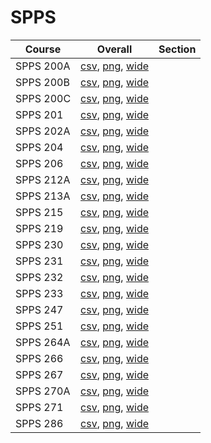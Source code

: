 # SPPS

| Course | Overall | Section |
| ------ | ------- | ------- |
| SPPS 200A | [csv](https://github.com/UCSD-Historical-Enrollment-Data/2023Fall/blob/main/overall/SPPS%20200A.csv), [png](https://raw.githubusercontent.com/UCSD-Historical-Enrollment-Data/2023Fall/main/plot_overall/SPPS%20200A.png), [wide](https://raw.githubusercontent.com/UCSD-Historical-Enrollment-Data/2023Fall/main/plot_overall_wide/SPPS%20200A.png) |  |
| SPPS 200B | [csv](https://github.com/UCSD-Historical-Enrollment-Data/2023Fall/blob/main/overall/SPPS%20200B.csv), [png](https://raw.githubusercontent.com/UCSD-Historical-Enrollment-Data/2023Fall/main/plot_overall/SPPS%20200B.png), [wide](https://raw.githubusercontent.com/UCSD-Historical-Enrollment-Data/2023Fall/main/plot_overall_wide/SPPS%20200B.png) |  |
| SPPS 200C | [csv](https://github.com/UCSD-Historical-Enrollment-Data/2023Fall/blob/main/overall/SPPS%20200C.csv), [png](https://raw.githubusercontent.com/UCSD-Historical-Enrollment-Data/2023Fall/main/plot_overall/SPPS%20200C.png), [wide](https://raw.githubusercontent.com/UCSD-Historical-Enrollment-Data/2023Fall/main/plot_overall_wide/SPPS%20200C.png) |  |
| SPPS 201 | [csv](https://github.com/UCSD-Historical-Enrollment-Data/2023Fall/blob/main/overall/SPPS%20201.csv), [png](https://raw.githubusercontent.com/UCSD-Historical-Enrollment-Data/2023Fall/main/plot_overall/SPPS%20201.png), [wide](https://raw.githubusercontent.com/UCSD-Historical-Enrollment-Data/2023Fall/main/plot_overall_wide/SPPS%20201.png) |  |
| SPPS 202A | [csv](https://github.com/UCSD-Historical-Enrollment-Data/2023Fall/blob/main/overall/SPPS%20202A.csv), [png](https://raw.githubusercontent.com/UCSD-Historical-Enrollment-Data/2023Fall/main/plot_overall/SPPS%20202A.png), [wide](https://raw.githubusercontent.com/UCSD-Historical-Enrollment-Data/2023Fall/main/plot_overall_wide/SPPS%20202A.png) |  |
| SPPS 204 | [csv](https://github.com/UCSD-Historical-Enrollment-Data/2023Fall/blob/main/overall/SPPS%20204.csv), [png](https://raw.githubusercontent.com/UCSD-Historical-Enrollment-Data/2023Fall/main/plot_overall/SPPS%20204.png), [wide](https://raw.githubusercontent.com/UCSD-Historical-Enrollment-Data/2023Fall/main/plot_overall_wide/SPPS%20204.png) |  |
| SPPS 206 | [csv](https://github.com/UCSD-Historical-Enrollment-Data/2023Fall/blob/main/overall/SPPS%20206.csv), [png](https://raw.githubusercontent.com/UCSD-Historical-Enrollment-Data/2023Fall/main/plot_overall/SPPS%20206.png), [wide](https://raw.githubusercontent.com/UCSD-Historical-Enrollment-Data/2023Fall/main/plot_overall_wide/SPPS%20206.png) |  |
| SPPS 212A | [csv](https://github.com/UCSD-Historical-Enrollment-Data/2023Fall/blob/main/overall/SPPS%20212A.csv), [png](https://raw.githubusercontent.com/UCSD-Historical-Enrollment-Data/2023Fall/main/plot_overall/SPPS%20212A.png), [wide](https://raw.githubusercontent.com/UCSD-Historical-Enrollment-Data/2023Fall/main/plot_overall_wide/SPPS%20212A.png) |  |
| SPPS 213A | [csv](https://github.com/UCSD-Historical-Enrollment-Data/2023Fall/blob/main/overall/SPPS%20213A.csv), [png](https://raw.githubusercontent.com/UCSD-Historical-Enrollment-Data/2023Fall/main/plot_overall/SPPS%20213A.png), [wide](https://raw.githubusercontent.com/UCSD-Historical-Enrollment-Data/2023Fall/main/plot_overall_wide/SPPS%20213A.png) |  |
| SPPS 215 | [csv](https://github.com/UCSD-Historical-Enrollment-Data/2023Fall/blob/main/overall/SPPS%20215.csv), [png](https://raw.githubusercontent.com/UCSD-Historical-Enrollment-Data/2023Fall/main/plot_overall/SPPS%20215.png), [wide](https://raw.githubusercontent.com/UCSD-Historical-Enrollment-Data/2023Fall/main/plot_overall_wide/SPPS%20215.png) |  |
| SPPS 219 | [csv](https://github.com/UCSD-Historical-Enrollment-Data/2023Fall/blob/main/overall/SPPS%20219.csv), [png](https://raw.githubusercontent.com/UCSD-Historical-Enrollment-Data/2023Fall/main/plot_overall/SPPS%20219.png), [wide](https://raw.githubusercontent.com/UCSD-Historical-Enrollment-Data/2023Fall/main/plot_overall_wide/SPPS%20219.png) |  |
| SPPS 230 | [csv](https://github.com/UCSD-Historical-Enrollment-Data/2023Fall/blob/main/overall/SPPS%20230.csv), [png](https://raw.githubusercontent.com/UCSD-Historical-Enrollment-Data/2023Fall/main/plot_overall/SPPS%20230.png), [wide](https://raw.githubusercontent.com/UCSD-Historical-Enrollment-Data/2023Fall/main/plot_overall_wide/SPPS%20230.png) |  |
| SPPS 231 | [csv](https://github.com/UCSD-Historical-Enrollment-Data/2023Fall/blob/main/overall/SPPS%20231.csv), [png](https://raw.githubusercontent.com/UCSD-Historical-Enrollment-Data/2023Fall/main/plot_overall/SPPS%20231.png), [wide](https://raw.githubusercontent.com/UCSD-Historical-Enrollment-Data/2023Fall/main/plot_overall_wide/SPPS%20231.png) |  |
| SPPS 232 | [csv](https://github.com/UCSD-Historical-Enrollment-Data/2023Fall/blob/main/overall/SPPS%20232.csv), [png](https://raw.githubusercontent.com/UCSD-Historical-Enrollment-Data/2023Fall/main/plot_overall/SPPS%20232.png), [wide](https://raw.githubusercontent.com/UCSD-Historical-Enrollment-Data/2023Fall/main/plot_overall_wide/SPPS%20232.png) |  |
| SPPS 233 | [csv](https://github.com/UCSD-Historical-Enrollment-Data/2023Fall/blob/main/overall/SPPS%20233.csv), [png](https://raw.githubusercontent.com/UCSD-Historical-Enrollment-Data/2023Fall/main/plot_overall/SPPS%20233.png), [wide](https://raw.githubusercontent.com/UCSD-Historical-Enrollment-Data/2023Fall/main/plot_overall_wide/SPPS%20233.png) |  |
| SPPS 247 | [csv](https://github.com/UCSD-Historical-Enrollment-Data/2023Fall/blob/main/overall/SPPS%20247.csv), [png](https://raw.githubusercontent.com/UCSD-Historical-Enrollment-Data/2023Fall/main/plot_overall/SPPS%20247.png), [wide](https://raw.githubusercontent.com/UCSD-Historical-Enrollment-Data/2023Fall/main/plot_overall_wide/SPPS%20247.png) |  |
| SPPS 251 | [csv](https://github.com/UCSD-Historical-Enrollment-Data/2023Fall/blob/main/overall/SPPS%20251.csv), [png](https://raw.githubusercontent.com/UCSD-Historical-Enrollment-Data/2023Fall/main/plot_overall/SPPS%20251.png), [wide](https://raw.githubusercontent.com/UCSD-Historical-Enrollment-Data/2023Fall/main/plot_overall_wide/SPPS%20251.png) |  |
| SPPS 264A | [csv](https://github.com/UCSD-Historical-Enrollment-Data/2023Fall/blob/main/overall/SPPS%20264A.csv), [png](https://raw.githubusercontent.com/UCSD-Historical-Enrollment-Data/2023Fall/main/plot_overall/SPPS%20264A.png), [wide](https://raw.githubusercontent.com/UCSD-Historical-Enrollment-Data/2023Fall/main/plot_overall_wide/SPPS%20264A.png) |  |
| SPPS 266 | [csv](https://github.com/UCSD-Historical-Enrollment-Data/2023Fall/blob/main/overall/SPPS%20266.csv), [png](https://raw.githubusercontent.com/UCSD-Historical-Enrollment-Data/2023Fall/main/plot_overall/SPPS%20266.png), [wide](https://raw.githubusercontent.com/UCSD-Historical-Enrollment-Data/2023Fall/main/plot_overall_wide/SPPS%20266.png) |  |
| SPPS 267 | [csv](https://github.com/UCSD-Historical-Enrollment-Data/2023Fall/blob/main/overall/SPPS%20267.csv), [png](https://raw.githubusercontent.com/UCSD-Historical-Enrollment-Data/2023Fall/main/plot_overall/SPPS%20267.png), [wide](https://raw.githubusercontent.com/UCSD-Historical-Enrollment-Data/2023Fall/main/plot_overall_wide/SPPS%20267.png) |  |
| SPPS 270A | [csv](https://github.com/UCSD-Historical-Enrollment-Data/2023Fall/blob/main/overall/SPPS%20270A.csv), [png](https://raw.githubusercontent.com/UCSD-Historical-Enrollment-Data/2023Fall/main/plot_overall/SPPS%20270A.png), [wide](https://raw.githubusercontent.com/UCSD-Historical-Enrollment-Data/2023Fall/main/plot_overall_wide/SPPS%20270A.png) |  |
| SPPS 271 | [csv](https://github.com/UCSD-Historical-Enrollment-Data/2023Fall/blob/main/overall/SPPS%20271.csv), [png](https://raw.githubusercontent.com/UCSD-Historical-Enrollment-Data/2023Fall/main/plot_overall/SPPS%20271.png), [wide](https://raw.githubusercontent.com/UCSD-Historical-Enrollment-Data/2023Fall/main/plot_overall_wide/SPPS%20271.png) |  |
| SPPS 286 | [csv](https://github.com/UCSD-Historical-Enrollment-Data/2023Fall/blob/main/overall/SPPS%20286.csv), [png](https://raw.githubusercontent.com/UCSD-Historical-Enrollment-Data/2023Fall/main/plot_overall/SPPS%20286.png), [wide](https://raw.githubusercontent.com/UCSD-Historical-Enrollment-Data/2023Fall/main/plot_overall_wide/SPPS%20286.png) |  |
